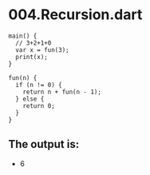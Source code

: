 # 004.Recursion.dart

```
main() {
  // 3+2+1+0
  var x = fun(3);
  print(x);
}

fun(n) {
  if (n != 0) {
    return n + fun(n - 1);
  } else {
    return 0;
  }
}
```

## The output is:

* 6
